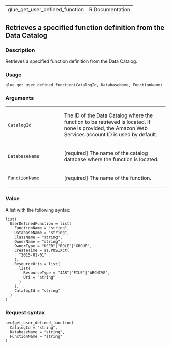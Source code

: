 <table style="width: 100%;">
<tbody>
<tr class="odd">
<td>glue_get_user_defined_function</td>
<td style="text-align: right;">R Documentation</td>
</tr>
</tbody>
</table>

## Retrieves a specified function definition from the Data Catalog

### Description

Retrieves a specified function definition from the Data Catalog.

### Usage

    glue_get_user_defined_function(CatalogId, DatabaseName, FunctionName)

### Arguments

<table>
<colgroup>
<col style="width: 35%" />
<col style="width: 65%" />
</colgroup>
<tbody>
<tr class="odd">
<td><code
id="glue_get_user_defined_function_:_CatalogId">CatalogId</code></td>
<td><p>The ID of the Data Catalog where the function to be retrieved is
located. If none is provided, the Amazon Web Services account ID is used
by default.</p></td>
</tr>
<tr class="even">
<td><code
id="glue_get_user_defined_function_:_DatabaseName">DatabaseName</code></td>
<td><p>[required] The name of the catalog database where the function is
located.</p></td>
</tr>
<tr class="odd">
<td><code
id="glue_get_user_defined_function_:_FunctionName">FunctionName</code></td>
<td><p>[required] The name of the function.</p></td>
</tr>
</tbody>
</table>

### Value

A list with the following syntax:

    list(
      UserDefinedFunction = list(
        FunctionName = "string",
        DatabaseName = "string",
        ClassName = "string",
        OwnerName = "string",
        OwnerType = "USER"|"ROLE"|"GROUP",
        CreateTime = as.POSIXct(
          "2015-01-01"
        ),
        ResourceUris = list(
          list(
            ResourceType = "JAR"|"FILE"|"ARCHIVE",
            Uri = "string"
          )
        ),
        CatalogId = "string"
      )
    )

### Request syntax

    svc$get_user_defined_function(
      CatalogId = "string",
      DatabaseName = "string",
      FunctionName = "string"
    )
